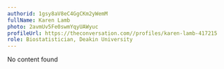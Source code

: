 ```yaml
---
authorid: 1gsy8aV8eC4GgCKm2yWemM
fullName: Karen Lamb
photo: 2avmUv5Fe0swmYqyUAWyuc
profileUrl: https://theconversation.com//profiles/karen-lamb-417215
role: Biostatistician, Deakin University
---
```

No content found